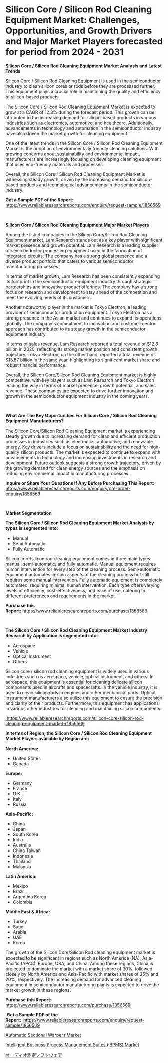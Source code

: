 <p><h1>Silicon Core / Silicon Rod Cleaning Equipment Market: Challenges, Opportunities, and Growth Drivers and Major Market Players forecasted for period from 2024 - 2031</h1></p><p><strong>Silicon Core / Silicon Rod Cleaning Equipment Market Analysis and Latest Trends</strong></p>
<p><p>Silicon Core / Silicon Rod Cleaning Equipment is used in the semiconductor industry to clean silicon cores or rods before they are processed further. This equipment plays a crucial role in maintaining the quality and efficiency of silicon-based products.</p><p>The Silicon Core / Silicon Rod Cleaning Equipment Market is expected to grow at a CAGR of 12.3% during the forecast period. This growth can be attributed to the increasing demand for silicon-based products in various industries such as electronics, automotive, and healthcare. Additionally, advancements in technology and automation in the semiconductor industry have also driven the market growth for cleaning equipment.</p><p>One of the latest trends in the Silicon Core / Silicon Rod Cleaning Equipment Market is the adoption of environmentally friendly cleaning solutions. With growing concerns about sustainability and environmental impact, manufacturers are increasingly focusing on developing cleaning equipment that uses eco-friendly materials and processes.</p><p>Overall, the Silicon Core / Silicon Rod Cleaning Equipment Market is witnessing steady growth, driven by the increasing demand for silicon-based products and technological advancements in the semiconductor industry.</p></p>
<p><strong>Get a Sample PDF of the Report:&nbsp;</strong> <a href="https://www.reliableresearchreports.com/enquiry/request-sample/1856569">https://www.reliableresearchreports.com/enquiry/request-sample/1856569</a></p>
<p>&nbsp;</p>
<p><strong>Silicon Core / Silicon Rod Cleaning Equipment Major Market Players</strong></p>
<p><p>Among the listed companies in the Silicon Core/Silicon Rod Cleaning Equipment market, Lam Research stands out as a key player with significant market presence and growth potential. Lam Research is a leading supplier of semiconductor processing equipment used in the fabrication of integrated circuits. The company has a strong global presence and a diverse product portfolio that caters to various semiconductor manufacturing processes.</p><p>In terms of market growth, Lam Research has been consistently expanding its footprint in the semiconductor equipment industry through strategic partnerships and innovative product offerings. The company has a strong focus on research and development to stay ahead of the competition and meet the evolving needs of its customers.</p><p>Another noteworthy player in the market is Tokyo Electron, a leading provider of semiconductor production equipment. Tokyo Electron has a strong presence in the Asian market and continues to expand its operations globally. The company's commitment to innovation and customer-centric approach has contributed to its steady growth in the semiconductor equipment industry.</p><p>In terms of sales revenue, Lam Research reported a total revenue of $12.8 billion in 2020, reflecting its strong market position and consistent growth trajectory. Tokyo Electron, on the other hand, reported a total revenue of $13.57 billion in the same year, highlighting its significant market share and robust financial performance.</p><p>Overall, the Silicon Core/Silicon Rod Cleaning Equipment market is highly competitive, with key players such as Lam Research and Tokyo Electron leading the way in terms of market presence, growth potential, and sales revenue. These companies are expected to drive further innovation and growth in the semiconductor equipment industry in the coming years.</p></p>
<p>&nbsp;</p>
<p><strong>What Are The Key Opportunities For Silicon Core / Silicon Rod Cleaning Equipment Manufacturers?</strong></p>
<p><p>The Silicon Core/Silicon Rod Cleaning Equipment market is experiencing steady growth due to increasing demand for clean and efficient production processes in industries such as electronics, automotive, and renewable energy. Key drivers include a focus on sustainability and the need for high-quality silicon products. The market is expected to continue to expand with advancements in technology and increasing investments in research and development. Future outlook suggests a strong growth trajectory, driven by the growing demand for clean energy sources and the emphasis on reducing environmental impact in manufacturing processes.</p></p>
<p><strong>Inquire or Share Your Questions If Any Before Purchasing This Report:</strong> <a href="https://www.reliableresearchreports.com/enquiry/pre-order-enquiry/1856569">https://www.reliableresearchreports.com/enquiry/pre-order-enquiry/1856569</a></p>
<p>&nbsp;</p>
<p><strong>Market Segmentation</strong></p>
<p><strong>The Silicon Core / Silicon Rod Cleaning Equipment Market Analysis by types is segmented into:</strong></p>
<p><ul><li>Manual</li><li>Semi Automatic</li><li>Fully Automatic</li></ul></p>
<p><p>Silicon core/silicon rod cleaning equipment comes in three main types: manual, semi-automatic, and fully automatic. Manual equipment requires human intervention for every step of the cleaning process. Semi-automatic equipment automates certain aspects of the cleaning process but still requires some manual intervention. Fully automatic equipment is completely automated, requiring minimal human intervention. Each type offers varying levels of efficiency, cost-effectiveness, and ease of use, catering to different preferences and requirements in the market.</p></p>
<p><strong>Purchase this Report:&nbsp;</strong><a href="https://www.reliableresearchreports.com/purchase/1856569">https://www.reliableresearchreports.com/purchase/1856569</a></p>
<p>&nbsp;</p>
<p><strong>The Silicon Core / Silicon Rod Cleaning Equipment Market Industry Research by Application is segmented into:</strong></p>
<p><ul><li>Aerospace</li><li>Vehicle</li><li>Optical Instrument</li><li>Others</li></ul></p>
<p><p>Silicon core / silicon rod cleaning equipment is widely used in various industries such as aerospace, vehicle, optical instrument, and others. In aerospace, this equipment is essential for cleaning delicate silicon components used in aircrafts and spacecrafts. In the vehicle industry, it is used to clean silicon rods in engines and other mechanical parts. Optical instrument manufacturers also utilize this equipment to ensure the precision and clarity of their products. Furthermore, this equipment has applications in various other industries for cleaning and maintaining silicon components.</p></p>
<p><a href="https://www.reliableresearchreports.com/silicon-core-silicon-rod-cleaning-equipment-market-r1856569">&nbsp;https://www.reliableresearchreports.com/silicon-core-silicon-rod-cleaning-equipment-market-r1856569</a></p>
<p><strong>In terms of Region, the Silicon Core / Silicon Rod Cleaning Equipment Market Players available by Region are:</strong></p>
<p>
    <p> <strong> North America: </strong>
        <ul>
            <li>United States</li>
            <li>Canada</li>
        </ul>
        </p> 
    <p> <strong> Europe: </strong>
        <ul>
            <li>Germany</li>
            <li>France</li>
            <li>U.K.</li>
            <li>Italy</li>
            <li>Russia</li>
        </ul>
        </p> 
    <p> <strong> Asia-Pacific: </strong>
        <ul>
            <li>China</li>
            <li>Japan</li>
            <li>South Korea</li>
            <li>India</li>
            <li>Australia</li>
            <li>China Taiwan</li>
            <li>Indonesia</li>
            <li>Thailand</li>
            <li>Malaysia</li>
        </ul>
        </p> 
    <p> <strong> Latin America: </strong>
        <ul>
            <li>Mexico</li>
            <li>Brazil</li>
            <li>Argentina Korea</li>
            <li>Colombia</li>
        </ul>
        </p> 
    <p> <strong> Middle East & Africa: </strong>
        <ul>
            <li>Turkey</li>
            <li>Saudi</li>
            <li>Arabia</li>
            <li>UAE</li>
            <li>Korea</li>
        </ul>
    </p>
    </p>
<p><p>The growth of the Silicon Core/Silicon Rod cleaning equipment market is expected to be significant in regions such as North America (NA), Asia-Pacific (APAC), Europe, USA, and China. Among these regions, China is projected to dominate the market with a market share of 30%, followed closely by North America and Asia-Pacific with market shares of 25% and 20%, respectively. The increasing demand for advanced cleaning equipment in semiconductor manufacturing plants is expected to drive the market growth in these regions.</p></p>
<p><strong>Purchase this Report: </strong><a href="https://www.reliableresearchreports.com/purchase/1856569">https://www.reliableresearchreports.com/purchase/1856569</a></p>
<p>&nbsp;<strong>Get a Sample PDF of the Report:&nbsp;&nbsp;</strong><a href="https://www.reliableresearchreports.com/enquiry/request-sample/1856569">https://www.reliableresearchreports.com/enquiry/request-sample/1856569</a></p>
<p><strong></strong></p>
<p><p><a href="https://www.linkedin.com/pulse/automatic-sectional-warpers-market-trends-analysis-forecasted-ns9oc?trackingId=bch57XnL2S7%2BneLITE7OOQ%3D%3D">Automatic Sectional Warpers Market</a></p><p><a href="https://www.linkedin.com/pulse/intelligent-business-process-management-suites-ibpms-market-gnz6c?trackingId=Z62rV6p3JeCAI5%2F%2BC3yM7g%3D%3D">Intelligent Business Process Management Suites (iBPMS) Market</a></p><p><a href="https://github.com/roulaayoub-saad/Market-Research-Report-List-1/blob/main/238884265279.md">オーディオ測定ソフトウェア</a></p></p>